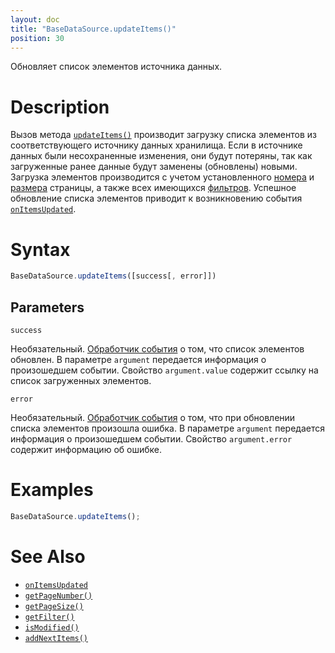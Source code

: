```yaml
---
layout: doc
title: "BaseDataSource.updateItems()"
position: 30
---
```


Обновляет список элементов источника данных.

# Description

Вызов метода [`updateItems()`](../BaseDataSource.updateItems/) производит загрузку списка элементов
из соответствующего источнику данных хранилища. Если в источнике данных были несохраненные изменения,
они будут потеряны, так как загруженные ранее данные будут заменены (обновлены) новыми. Загрузка
элементов производится с учетом установленного [номера](../BaseDataSource.getPageNumber/)
и [размера](../BaseDataSource.getPageSize/) страницы, а также всех имеющихся [фильтров](../BaseDataSource.getFilter/).
Успешное обновление списка элементов приводит к возникновению события [`onItemsUpdated`](../BaseDataSource.onItemsUpdated/).

# Syntax

```js
BaseDataSource.updateItems([success[, error]])
```

## Parameters

`success`

Необязательный. [Обработчик события](../../../KeyConcepts/Script/) о том, что список элементов обновлен.
В параметре `argument` передается информация о произошедшем событии. Свойство `argument.value` содержит
ссылку на список загруженных элементов.

`error`

Необязательный. [Обработчик события](../../../KeyConcepts/Script/) о том, что при обновлении списка
элементов произошла ошибка. В параметре `argument` передается информация о произошедшем событии.
Свойство `argument.error` содержит информацию об ошибке.

# Examples

```js
BaseDataSource.updateItems();
```

# See Also

* [`onItemsUpdated`](../BaseDataSource.onItemsUpdated/)
* [`getPageNumber()`](../BaseDataSource.getPageNumber/)
* [`getPageSize()`](../BaseDataSource.getPageSize/)
* [`getFilter()`](../BaseDataSource.getFilter/)
* [`isModified()`](../BaseDataSource.isModified/)
* [`addNextItems()`](../BaseDataSource.addNextItems/)
